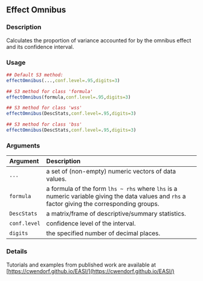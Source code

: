 ## Effect Omnibus

### Description

Calculates the proportion of variance accounted for by the omnibus effect and its confidence interval.

### Usage

```r
## Default S3 method:
effectOmnibus(...,conf.level=.95,digits=3)

## S3 method for class 'formula'
effectOmnibus(formula,conf.level=.95,digits=3)

## S3 method for class 'wss'
effectOmnibus(DescStats,conf.level=.95,digits=3)

## S3 method for class 'bss'
effectOmnibus(DescStats,conf.level=.95,digits=3)
```

### Arguments

Argument | Description
:-- | :--
```...``` | a set of (non-empty) numeric vectors of data values.
```formula``` | a formula of the form `lhs ~ rhs` where `lhs` is a numeric variable giving the data values and `rhs` a factor giving the corresponding groups.
```DescStats``` | a matrix/frame of descriptive/summary statistics.
```conf.level``` | confidence level of the interval.
```digits``` | the specified number of decimal places.

### Details

Tutorials and examples from published work are available at [https://cwendorf.github.io/EASI/](https://cwendorf.github.io/EASI/) 
